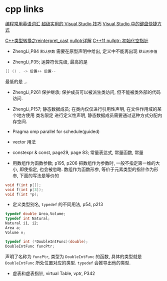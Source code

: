# cpp links

[编程常用英语词汇](https://www.runoob.com/w3cnote/common-english-terminology-in-programming.html)
[超级实用的 Visual Studio 技巧](https://zhuanlan.zhihu.com/p/260205834)
[Visual Studio 中的键盘快捷方式](https://docs.microsoft.com/zh-cn/visualstudio/ide/default-keyboard-shortcuts-in-visual-studio?view=vs-2022)

[C++类型转换之reinterpret_cast](https://zhuanlan.zhihu.com/p/33040213)
[nullptr详解](https://blog.csdn.net/u010983763/article/details/53667468)
[C++11 nullptr: 初始化空指针](http://c.biancheng.net/view/7887.html)

+ ZhengLi,P84 `默认参数` 需要在原型声明中给出, 定义中不能再出现 `默认形参值`

+ ZhengLi,P35; 运算符优先级, 最高的是

```cpp
[] () . -> 后置++ 后置--
```

最低的是 `,`.

+ ZhengLi,P261 保护继承; 保护成员可以被派生类访问, 但不能被类外部的代码访问.

+ ZhengLi,P157; 静态数据成员; 在类内仅仅进行引用性声明,
在文件作用域的某个地方使用 类名限定 进行定义性声明,
静态数据成员需要通过这种方式分配内存空间.

+ Pragma omp parallel for schedule(guided)

+ vector 用法

+ constexpr & const, page29, page 83; 常量表达式, 常量函数, 常量

+ 用数组作为函数参数; p195, p206
把数组作为参数时, 一般不指定第一维的大小, 即使指定, 也会被忽略.
数组作为函数形参, 等价于元素类型的指针作为形参, 下面的写法是等价的

```cpp
void f(int p[]);
void f(int p[3]);
void f(int *p);
```

+ 定义类型别名, `typedef` 的不同用法, p54, p213

```cpp
typedef double Area,Volume;
typedef int Natural;
Natural i1, i2;
Area a;
Volume v;
```

```cpp
typedef int (*DoubleIntFunc)(double);
DoubleIntFunc funcPtr;
```

声明了名称为 `funcPtr`, 类型为 `DoubleIntFunc` 的函数,
具体的类型就是 `DoubleIntFunc` 所处位置对应的类型.
`typedef` 会推导出他的类型.

+ 虚表和虚表指针,  virtual Table, vptr, P342
